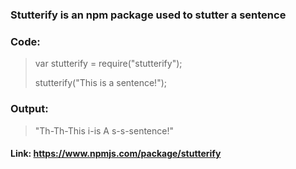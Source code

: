 ### Stutterify is an npm package used to stutter a sentence

### Code:

> var stutterify = require("stutterify");
>
> stutterify("This is a sentence!");

### Output:

> "Th-Th-This i-is A s-s-sentence!"

#### Link: https://www.npmjs.com/package/stutterify
